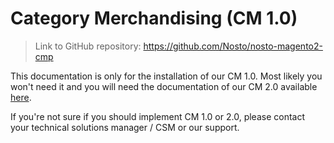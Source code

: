 # Category Merchandising (CM 1.0)

> Link to GitHub repository: https://github.com/Nosto/nosto-magento2-cmp

This documentation is only for the installation of our CM 1.0. Most likely you won't need it and you will need the documentation of our CM 2.0 available [here](https://docs.nosto.com/techdocs/implementing-nosto/implement-search).&#x20;

If you're not sure if you should implement CM 1.0 or 2.0, please contact your technical solutions manager / CSM or our support.&#x20;
